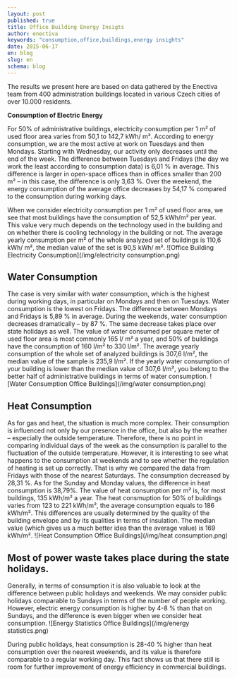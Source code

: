 ```yaml
---
layout: post
published: true
title: Office Building Energy Insigts
author: enectiva
keywords: "consumption,office,buildings,energy insights"
date: 2015-06-17
en: blog
slug: en
schema: blog
---
```




The results we present here are based on data gathered by the Enectiva team from 400 administration buildings located in various Czech cities of over 10.000 residents.

**Consumption of Electric Energy**

For 50% of administrative buildings, electricity consumption per 1 m² of used floor area varies from 50,1 to 142,7 kWh/ m². According to energy consumption, we are the most active at work on Tuesdays and then Mondays. Starting with Wednesday, our activity only decreases until the end of the week. The difference between Tuesdays and Fridays (the day we work the least according to consumption data) is 6,01 % in average. This difference is larger in open-space offices than in offices smaller than 200 m² – in this case, the difference is only 3,63 %. Over the weekend, the energy consumption of the average office decreases by 54,17 % compared to the consumption during working days. 

When we consider electricity consumption per 1 m² of used floor area, we see that most buildings have the consumption of  52,5 kWh/m² per year. This value very much depends on the technology used in the building and on whether there is cooling technology in the building or not. The average yearly consumption per m² of the whole analyzed set of buildings is 110,6 kWh/ m², the median value of the set is 90,5 kWh/ m².
![Office Building Electricity Consumption](/img/electricity consumption.png)

## Water Consumption

The case is very similar with water consumption, which is the highest during working days, in particular on Mondays and then on Tuesdays. Water consumption is the lowest on Fridays. The difference between Mondays and Fridays is 5,89 % in average. During the weekends, water consumption decreases dramatically – by 87 %. The same decrease takes place over state holidays as well.
The value of water consumed per square meter of used floor area is most commonly 165 l/ m² a year, and 50% of buildings have the consumption of 160 l/m² to 330 l/m². The average yearly consumption of the whole set of analyzed buildings is 307,6 l/m², the median value of the sample is 235,9 l/m². If the yearly water consumption of your building is lower than the median value of 307,6 l/m², you belong to the better half of administrative buildings in terms of water consumption.
![Water Consumption Office Buildings](/img/water consumption.png)

## Heat Consumption

As for gas and heat, the situation is much more complex. Their consumption is influenced not only by our presence in the office, but also by the weather – especially the outside temperature. Therefore, there is no point in comparing individual days of the week as the consumption is parallel to the fluctuation of the outside temperature. However, it is interesting to see what happens to the consumption at weekends and to see whether the regulation of heating is set up correctly. 
That is why we compared the data from Fridays with those of the nearest Saturdays. The consumption decreased by 28,31 %. As for the Sunday and Monday values, the difference in heat consumption is 38,79%. The value of heat consumption per m² is, for most buildings, 135 kWh/m² a year. The heat consmuption for 50% of buildings varies from 123 to 221 kWh/m², the average consumption equals to 186 kWh/m². This differences are usually determined by the quality of the building envelope and by its qualities in terms of insulation. The median value (which gives us a much better idea than the average value) is 169 kWh/m².
![Heat Consumption Office Buildings](/img/heat consumption.png)

## Most of power waste takes place during the state holidays.

Generally, in terms of consumption it is also valuable to look at the difference between public holidays and weekends. We may consider public holidays comparable to Sundays in terms of the number of people working. However, electric energy consumption is higher by 4-8 % than that on Sundays, and the difference is even bigger when we consider heat consumption.
![Energy Statistics Office Buildings](/img/energy statistics.png)

During public holidays, heat consumption is 28-40 % higher than heat consumption over the nearest weekends, and its value is therefore comparable to a regular working day. This fact shows us that there still is room for further improvement of energy efficiency in commercial buildings.
